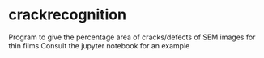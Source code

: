 # crackrecognition
Program to give the percentage area of cracks/defects of SEM images for thin films
Consult the jupyter notebook for an example
